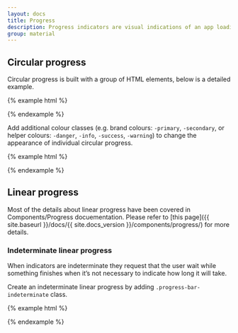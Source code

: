 ```yaml
---
layout: docs
title: Progress
description: Progress indicators are visual indications of an app loading content.
group: material
---
```


## Circular progress

Circular progress is built with a group of HTML elements, below is a detailed example.

{% example html %}
<div class="progress-circular">
  <div class="progress-circular-wrapper">
    <div class="progress-circular-inner">
      <div class="progress-circular-left">
        <div class="progress-circular-spinner"></div>
      </div>
      <div class="progress-circular-gap"></div>
      <div class="progress-circular-right">
        <div class="progress-circular-spinner"></div>
      </div>
    </div>
  </div>
</div>
{% endexample %}

Add additional colour classes (e.g. brand colours: <code>-primary</code>, <code>-secondary</code>, or helper colours: <code>-danger</code>, <code>-info</code>, <code>-success</code>, <code>-warning</code>) to change the appearance of individual circular progress.

{% example html %}
<div class="progress-circular progress-circular-primary">
  <div class="progress-circular-wrapper">
    <div class="progress-circular-inner">
      <div class="progress-circular-left">
        <div class="progress-circular-spinner"></div>
      </div>
      <div class="progress-circular-gap"></div>
      <div class="progress-circular-right">
        <div class="progress-circular-spinner"></div>
      </div>
    </div>
  </div>
</div>
{% endexample %}

## Linear progress

Most of the details about linear progress have been covered in Components/Progress docuementation. Please refer to [this page]({{ site.baseurl }}/docs/{{ site.docs_version }}/components/progress/) for more details.

### Indeterminate linear progress

When indicators are indeterminate they request that the user wait while something finishes when it’s not necessary to indicate how long it will take.

Create an indeterminate linear progress by adding `.progress-bar-indeterminate` class.

{% example html %}
<div class="progress">
  <div class="progress-bar progress-bar-indeterminate" role="progressbar"></div>
</div>
{% endexample %}
